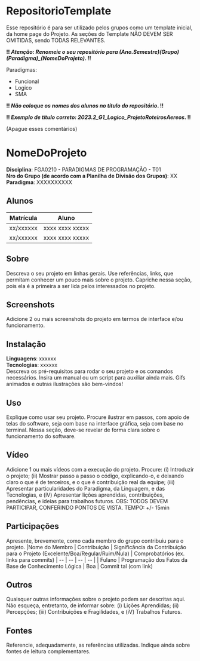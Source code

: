 # RepositorioTemplate
Esse repositório é para ser utilizado pelos grupos como um template inicial, da home page do Projeto.
As seções do Template NÃO DEVEM SER OMITIDAS, sendo TODAS RELEVANTES.

**!! *Atenção: Renomeie o seu repositório para (Ano.Semestre)_(Grupo)_(Paradigma)_(NomeDoProjeto)*. !!** 

Paradigmas:
 - Funcional
 - Logico
 - SMA

**!! *Não coloque os nomes dos alunos no título do repositório*. !!**

**!! *Exemplo de título correto: 2023.2_G1_Logico_ProjetoRoteirosAereos*. !!**
 
 (Apague esses comentários)

# NomeDoProjeto

**Disciplina**: FGA0210 - PARADIGMAS DE PROGRAMAÇÃO - T01 <br>
**Nro do Grupo (de acordo com a Planilha de Divisão dos Grupos)**: XX<br>
**Paradigma**: XXXXXXXXXX<br>

## Alunos
|Matrícula | Aluno |
| -- | -- |
| xx/xxxxxx  |  xxxx xxxx xxxxx |
| xx/xxxxxx  |  xxxx xxxx xxxxx |

## Sobre 
Descreva o seu projeto em linhas gerais. 
Use referências, links, que permitam conhecer um pouco mais sobre o projeto.
Capriche nessa seção, pois ela é a primeira a ser lida pelos interessados no projeto.

## Screenshots
Adicione 2 ou mais screenshots do projeto em termos de interface e/ou funcionamento.

## Instalação 
**Linguagens**: xxxxxx<br>
**Tecnologias**: xxxxxx<br>
Descreva os pré-requisitos para rodar o seu projeto e os comandos necessários.
Insira um manual ou um script para auxiliar ainda mais.
Gifs animados e outras ilustrações são bem-vindos!

## Uso 
Explique como usar seu projeto.
Procure ilustrar em passos, com apoio de telas do software, seja com base na interface gráfica, seja com base no terminal.
Nessa seção, deve-se revelar de forma clara sobre o funcionamento do software.

## Vídeo
Adicione 1 ou mais vídeos com a execução do projeto.
Procure: 
(i) Introduzir o projeto;
(ii) Mostrar passo a passo o código, explicando-o, e deixando claro o que é de terceiros, e o que é contribuição real da equipe;
(iii) Apresentar particularidades do Paradigma, da Linguagem, e das Tecnologias, e
(iV) Apresentar lições aprendidas, contribuições, pendências, e ideias para trabalhos futuros.
OBS: TODOS DEVEM PARTICIPAR, CONFERINDO PONTOS DE VISTA.
TEMPO: +/- 15min

## Participações
Apresente, brevemente, como cada membro do grupo contribuiu para o projeto.
|Nome do Membro | Contribuição | Significância da Contribuição para o Projeto (Excelente/Boa/Regular/Ruim/Nula) | Comprobatórios (ex. links para commits)
| -- | -- | -- | -- |
| Fulano  |  Programação dos Fatos da Base de Conhecimento Lógica | Boa | Commit tal (com link)

## Outros 
Quaisquer outras informações sobre o projeto podem ser descritas aqui. Não esqueça, entretanto, de informar sobre:
(i) Lições Aprendidas;
(ii) Percepções;
(iii) Contribuições e Fragilidades, e
(iV) Trabalhos Futuros.

## Fontes
Referencie, adequadamente, as referências utilizadas.
Indique ainda sobre fontes de leitura complementares.
